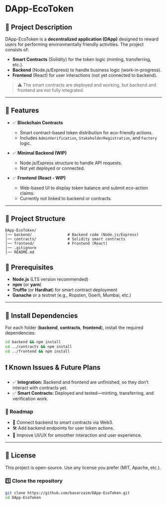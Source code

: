 # DApp-EcoToken

## 📌 Project Description  
DApp-EcoToken is a **decentralized application (DApp)** designed to reward users for performing environmentally friendly activities. The project consists of:  

- **Smart Contracts** (Solidity) for the token logic (minting, transferring, etc.).  
- **Backend** (Node.js/Express) to handle business logic (work-in-progress).  
- **Frontend** (React) for user interactions (not yet connected to backend).  

> ⚠️ The smart contracts are deployed and working, but backend and frontend are not fully integrated.

---

## 🚀 Features  

- ✅ **Blockchain Contracts**  
  - Smart contract-based token distribution for eco-friendly actions.  
  - Includes `AdminVerification`, `StakeholderRegistration`, and `Factory` logic.  

- ✅ **Minimal Backend (WIP)**  
  - Node.js/Express structure to handle API requests.  
  - Not yet deployed or connected.  

- ✅ **Frontend (React - WIP)**  
  - Web-based UI to display token balance and submit eco-action claims.  
  - Currently not linked to backend or contracts.

---

## 📂 Project Structure  

```plaintext
DApp-EcoToken/
│── backend/                # Backend code (Node.js/Express)
│── contracts/              # Solidity smart contracts
│── frontend/               # Frontend (React)
│── .gitignore
│── README.md
```
## 🔧 Prerequisites  

- **Node.js** (LTS version recommended)  
- **npm** (or **yarn**)  
- **Truffle** (or **Hardhat**) for smart contract deployment  
- **Ganache** or a testnet (e.g., Ropsten, Goerli, Mumbai, etc.)  

---

## 🔧 Install Dependencies  

For each folder (**backend**, **contracts**, **frontend**), install the required dependencies:  

```sh
cd backend && npm install  
cd ../contracts && npm install  
cd ../frontend && npm install  
```

## ❗ Known Issues & Future Plans  

- ✅ **Integration:** Backend and frontend are unfinished, so they don’t interact with contracts yet.  
- ✅ **Smart Contracts:** Deployed and tested—minting, transferring, and verification work.  

### 🚀 Roadmap  

- 🔗 Connect backend to smart contracts via Web3.  
- 🛠️ Add backend endpoints for user token actions.  
- 🎨 Improve UI/UX for smoother interaction and user experience.  

---

## 📜 License  

This project is open-source. Use any license you prefer (MIT, Apache, etc.).  


### 1️⃣ Clone the repository  

```sh
git clone https://github.com/basarzaim/DApp-EcoToken.git
cd DApp-EcoToken
